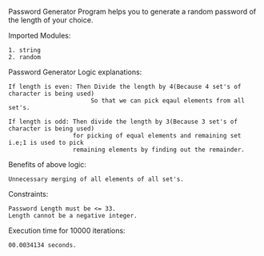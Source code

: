 Password Generator Program helps you to generate a random password
of the length of your choice.

Imported Modules:

    1. string
    2. random
 
Password Generator Logic explanations:

    If length is even: Then Divide the length by 4(Because 4 set's of character is being used) 
                           So that we can pick eqaul elements from all set's.
    
    If length is odd: Then divide the length by 3(Because 3 set's of character is being used)
                      for picking of equal elements and remaining set i.e;1 is used to pick 
                      remaining elements by finding out the remainder.
                      

Benefits of above logic:

    Unnecessary merging of all elements of all set's.
 
Constraints:

    Password Length must be <= 33.
    Length cannot be a negative integer.
    
Execution time for 10000 iterations:

    00.0034134 seconds. 